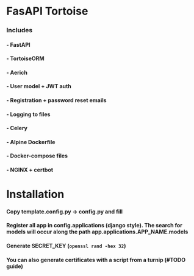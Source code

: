 # FasAPI Tortoise
### Includes
#### - FastAPI
#### - TortoiseORM
#### - Aerich
#### - User model + JWT auth
#### - Registration + password reset emails
#### - Logging to files
#### - Celery
#### - Alpine Dockerfile
#### - Docker-compose files
#### - NGINX + certbot

# Installation
#### Copy template.config.py -> config.py and fill
#### Register all app in config.applications (django style). The search for models will occur along the path app.applications.APP_NAME.models
#### Generate SECRET_KEY (`openssl rand -hex 32`)
#### You can also generate certificates with a script from a turnip (#TODO guide)
